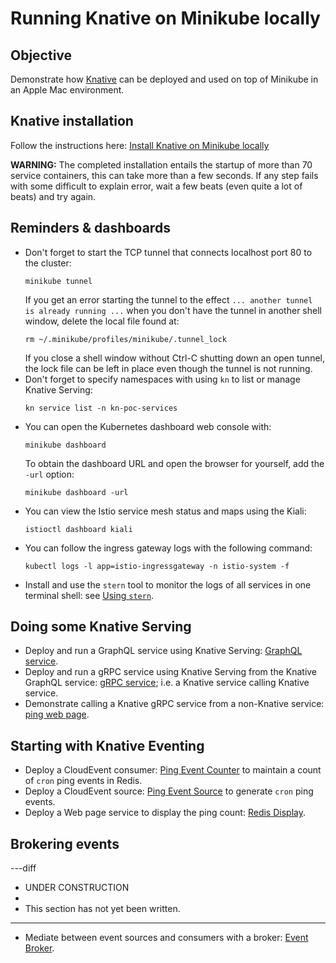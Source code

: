 # Running Knative on Minikube locally

## Objective

Demonstrate how [Knative](https://knative.dev/docs/) can be deployed and used on top of Minikube in an Apple Mac environment.

## Knative installation

Follow the instructions here: [Install Knative on Minikube locally](Installation.md)

**WARNING:** The completed installation entails the startup of more than 70 service containers, this can take more than 
a few seconds. If any step fails with some difficult to explain error, wait a few beats (even quite a lot of beats) and
try again.

## Reminders & dashboards

* Don't forget to start the TCP tunnel that connects localhost port 80 to the cluster:
  ```shell
  minikube tunnel
  ```
  If you get an error starting the tunnel to the effect `... another tunnel is already running ...` when you 
  don't have the tunnel in another shell window, delete the local file found at:
  ```shell
  rm ~/.minikube/profiles/minikube/.tunnel_lock
  ```
  If you close a shell window without Ctrl-C shutting down an open tunnel, the lock file can be left in place even
  though the tunnel is not running.
* Don't forget to specify namespaces with using `kn` to list or manage Knative Serving:
  ```shell
  kn service list -n kn-poc-services
  ```
* You can open the Kubernetes dashboard web console with:
  ```shell
  minikube dashboard
  ```
  To obtain the dashboard URL and open the browser for yourself, add the `-url` option: 
  ```shell
  minikube dashboard -url
  ```
* You can view the Istio service mesh status and maps using the Kiali:
  ```shell
  istioctl dashboard kiali
  ```
* You can follow the ingress gateway logs with the following command:
  ```shell
  kubectl logs -l app=istio-ingressgateway -n istio-system -f
  ```
* Install and use the `stern` tool to monitor the logs of all services in one terminal shell: see [Using `stern`](stern.md).

## Doing some Knative Serving

* Deploy and run a GraphQL service using Knative Serving: [GraphQL service](svc-graphql.md).
* Deploy and run a gRPC service using Knative Serving from the Knative GraphQL service: [gRPC service](svc-grpc.md); 
  i.e. a Knative service calling Knative service.
* Demonstrate calling a Knative gRPC service from a non-Knative service: [ping web page](svc-mfe2grpc.md).

## Starting with Knative Eventing

* Deploy a CloudEvent consumer: [Ping Event Counter](svc-pingcount.md) to maintain a count of `cron` ping events in Redis.
* Deploy a CloudEvent source: [Ping Event Source](svc-pingsource.md) to generate `cron` ping events.
* Deploy a Web page service to display the ping count: [Redis Display](svc-redis.md).

## Brokering events

---diff
- UNDER CONSTRUCTION
-
- This section has not yet been written. 
---

* Mediate between event sources and consumers with a broker: [Event Broker](event-broker.md).